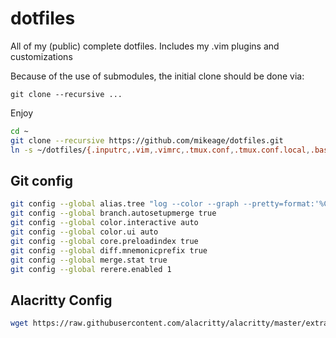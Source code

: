 dotfiles
========

All of my (public) complete dotfiles. Includes my .vim plugins and customizations

Because of the use of submodules, the initial clone should be done via:

    git clone --recursive ...

Enjoy

```bash
cd ~
git clone --recursive https://github.com/mikeage/dotfiles.git
ln -s ~/dotfiles/{.inputrc,.vim,.vimrc,.tmux.conf,.tmux.conf.local,.bashrc,.bash_profile,.alacritty,.cvsignore,.rsync-exclude} ~/
```

## Git config

```bash
git config --global alias.tree "log --color --graph --pretty=format:'%Cred%h%Creset -%C(yellow)%d%Creset %s %Cgreen(%cr) %C(bold blue)<%an>%Creset' --abbrev-commit"
git config --global branch.autosetupmerge true
git config --global color.interactive auto
git config --global color.ui auto
git config --global core.preloadindex true
git config --global diff.mnemonicprefix true
git config --global merge.stat true
git config --global rerere.enabled 1
```

## Alacritty Config

```bash
wget https://raw.githubusercontent.com/alacritty/alacritty/master/extra/alacritty.info && tic -xe alacritty,alacritty-direct alacritty.info && rm alacritty.info
```
